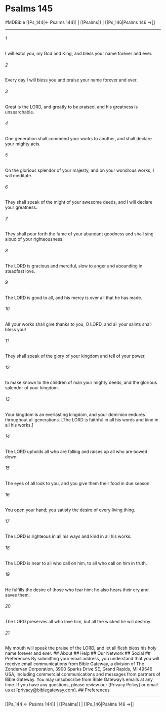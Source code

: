 # Psalms 145
#MDBible
[[Ps_144|← Psalms 144]] | [[Psalms]] | [[Ps_146|Psalms 146 →]]

***




###### 1 

I will extol you, my God and King, and bless your name forever and ever. 



###### 2 

Every day I will bless you and praise your name forever and ever. 



###### 3 

Great is the LORD, and greatly to be praised, and his greatness is unsearchable. 



###### 4 

One generation shall commend your works to another, and shall declare your mighty acts. 



###### 5 

On the glorious splendor of your majesty, and on your wondrous works, I will meditate. 



###### 6 

They shall speak of the might of your awesome deeds, and I will declare your greatness. 



###### 7 

They shall pour forth the fame of your abundant goodness and shall sing aloud of your righteousness. 



###### 8 

The LORD is gracious and merciful, slow to anger and abounding in steadfast love. 



###### 9 

The LORD is good to all, and his mercy is over all that he has made. 



###### 10 

All your works shall give thanks to you, O LORD, and all your saints shall bless you! 



###### 11 

They shall speak of the glory of your kingdom and tell of your power, 



###### 12 

to make known to the children of man your mighty deeds, and the glorious splendor of your kingdom. 



###### 13 

Your kingdom is an everlasting kingdom, and your dominion endures throughout all generations. [The LORD is faithful in all his words and kind in all his works.] 



###### 14 

The LORD upholds all who are falling and raises up all who are bowed down. 



###### 15 

The eyes of all look to you, and you give them their food in due season. 



###### 16 

You open your hand; you satisfy the desire of every living thing. 



###### 17 

The LORD is righteous in all his ways and kind in all his works. 



###### 18 

The LORD is near to all who call on him, to all who call on him in truth. 



###### 19 

He fulfills the desire of those who fear him; he also hears their cry and saves them. 



###### 20 

The LORD preserves all who love him, but all the wicked he will destroy. 



###### 21 

My mouth will speak the praise of the LORD, and let all flesh bless his holy name forever and ever. ## About ## Help ## Our Network ## Social ## Preferences By submitting your email address, you understand that you will receive email communications from Bible Gateway, a division of The Zondervan Corporation, 3900 Sparks Drive SE, Grand Rapids, MI 49546 USA, including commercial communications and messages from partners of Bible Gateway. You may unsubscribe from Bible Gateway&rsquo;s emails at any time. If you have any questions, please review our [Privacy Policy] or email us at [privacy@biblegateway.com]. ## Preferences

***

[[Ps_144|← Psalms 144]] | [[Psalms]] | [[Ps_146|Psalms 146 →]]
